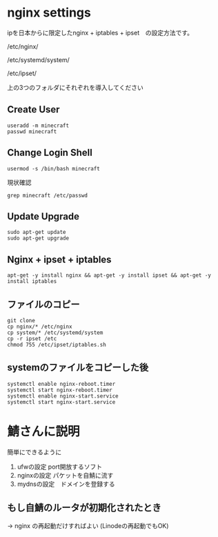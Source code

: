 # nginx settings

ipを日本からに限定したnginx + iptables + ipset　の設定方法です。

/etc/nginx/

/etc/systemd/system/

/etc/ipset/

上の3つのフォルダにそれぞれを導入してください

## Create User

```
useradd -m minecraft
passwd minecraft
```

## Change Login Shell

```
usermod -s /bin/bash minecraft
```
現状確認
```
grep minecraft /etc/passwd
```

## Update Upgrade
```
sudo apt-get update
sudo apt-get upgrade
```

## Nginx + ipset + iptables

```
apt-get -y install nginx && apt-get -y install ipset && apt-get -y install iptables
```
## ファイルのコピー
```
git clone 
cp nginx/* /etc/nginx
cp system/* /etc/systemd/system
cp -r ipset /etc
chmod 755 /etc/ipset/iptables.sh
```

## systemのファイルをコピーした後
```
systemctl enable nginx-reboot.timer
systemctl start nginx-reboot.timer
systemctl enable nginx-start.service
systemctl start nginx-start.service
```
# 鯖さんに説明

簡単にできるように　
1. ufwの設定 port開放するソフト
2. nginxの設定 パケットを自鯖に流す
3. mydnsの設定　ドメインを登録する

## もし自鯖のルータが初期化されたとき

-> nginx の再起動だけすればよい (Linodeの再起動でもOK)
